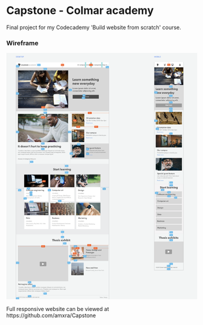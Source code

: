  <h1>Capstone - Colmar academy</h1>
 
 
Final project for my Codecademy 'Build website from scratch' course.


<h3>Wireframe</h3>

<div class= "wireframe">
<img src="Resources/Media/Images/Screenshot 2019-05-05 at 00.52.37.png"  height="650px" width="650px">
</div>

<p>Full responsive website can be viewed at https://github.com/amxra/Capstone</p>


